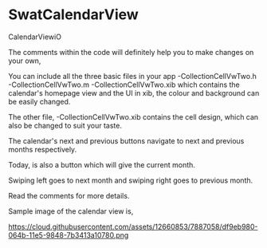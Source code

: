 # SwatCalendarView
CalendarViewiO

The comments within the code will definitely help you to make changes on your own,

You can include all the three basic files in your app
-CollectionCellVwTwo.h
-CollectionCellVwTwo.m
-CollectionCellVwTwo.xib
which contains the calendar's homepage view and the UI in xib, the colour and background can be easily changed.

The other file,
-CollectionCellVwTwo.xib
contains the cell design, which can also be changed to suit your taste.

The calendar's next and previous buttons navigate to next and previous months respectively.

Today, is also a button which will give the current month.

Swiping left goes to next month and swiping right goes to previous month.

Read the comments for more details.

Sample image of the calendar view is,

https://cloud.githubusercontent.com/assets/12660853/7887058/df9eb980-064b-11e5-9848-7b3413a10780.png
